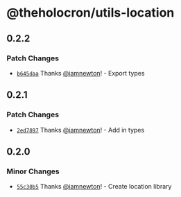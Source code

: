 # @theholocron/utils-location

## 0.2.2

### Patch Changes

- [`b645daa`](https://github.com/theholocron/utils/commit/b645daafbd7b04ce8209d7dccd7a6beef447acf1) Thanks [@iamnewton](https://github.com/iamnewton)! - Export types

## 0.2.1

### Patch Changes

- [`2ed7897`](https://github.com/theholocron/utils/commit/2ed789768a50f56489ae572bd8db47df0fcb530e) Thanks [@iamnewton](https://github.com/iamnewton)! - Add in types

## 0.2.0

### Minor Changes

- [`55c30b5`](https://github.com/theholocron/utils/commit/55c30b57d2cce69d831f3abdb5b776247beba2bc) Thanks [@iamnewton](https://github.com/iamnewton)! - Create location library
